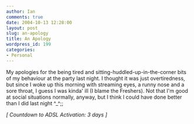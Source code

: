 ```yaml
---
author: Ian
comments: true
date: 2004-10-13 12:28:00
layout: post
slug: an-apology
title: An Apology
wordpress_id: 199
categories:
- Personal
---
```


My apologies for the being tired and sitting-huddled-up-in-the-corner bits of my behaviour at the party last night.  I thought it was just overtiredness, but since I woke up this morning with streaming eyes, a runny nose and a sore throat, I guess I was kinda' ill (I blame the Freshers).  Not that I'm good at social situations normally, anyway, but I think I could have done better than I did last night ^_^;;  

*[ Countdown to ADSL Activation: 3 days ]*
